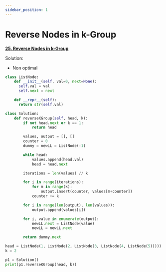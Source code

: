 ```yaml
---
sidebar_position: 1
---
```


# Reverse Nodes in k-Group

**[25. Reverse Nodes in k-Group](https://leetcode.com/problems/reverse-nodes-in-k-group/)**

Solution:
- Non optimal

```python title="Output: 2->1->4->3->5"
class ListNode:
    def __init__(self, val=0, next=None):
      self.val = val
      self.next = next

    def __repr__(self):
      return str(self.val)

class Solution:
    def reverseKGroup(self, head, k):
        if not head.next or k == 1:
            return head

        values, output = [], []
        counter = 0
        dummy = newLL = ListNode(-1)

        while head:
            values.append(head.val)
            head = head.next

        iterations = len(values) // k

        for i in range(iterations):
            for m in range(k):
                output.insert(counter, values[m+counter])
            counter += k

        for i in range(len(output), len(values)):
            output.append(values[i])

        for i, value in enumerate(output):
            newLL.next = ListNode(value)
            newLL = newLL.next

        return dummy.next

head = ListNode(1, ListNode(2, ListNode(3, ListNode(4, ListNode(5)))))
k = 2

p1 = Solution()
print(p1.reverseKGroup(head, k))
```

